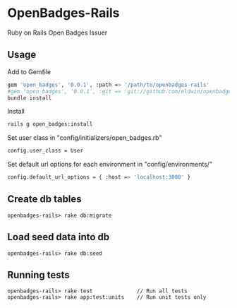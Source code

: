 # OpenBadges-Rails

Ruby on Rails Open Badges Issuer

## Usage
Add to Gemfile
```sh
gem 'open_badges', '0.0.1', :path => '/path/to/openbadges-rails'
#gem 'open_badges', '0.0.1', :git => 'git://github.com/eldwin/openbadges-rails'
bundle install
```

Install
```sh
rails g open_badges:install
```

Set user class in "config/initializers/open_badges.rb"
```sh
config.user_class = User
```

Set default url options for each environment in "config/environments/"
```sh
config.default_url_options = { :host => 'localhost:3000' }
```

## Create db tables
    openbadges-rails> rake db:migrate


## Load seed data into db
    openbadges-rails> rake db:seed


## Running tests
    openbadges-rails> rake test              // Run all tests
    openbadges-rails> rake app:test:units    // Run unit tests only
